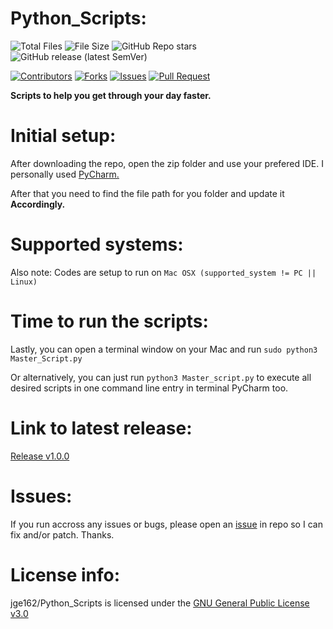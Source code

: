 # Python_Scripts:

![Total Files](https://img.shields.io/github/directory-file-count/jge162/Python_Scripts?color=4078c0&style=for-the-badge)
![File Size](https://img.shields.io/github/repo-size/jge162/Python_Scripts?color=4078c0&style=for-the-badge)
![GitHub Repo stars](https://img.shields.io/github/stars/jge162/Python_Scripts?color=red&logo=github&style=for-the-badge)
![GitHub release (latest SemVer)](https://img.shields.io/github/v/release/jge162/Python_Scripts?style=for-the-badge)

[![Contributors](https://img.shields.io/github/contributors/jge162/Python_Scripts.svg)](https://github.com/jge162/Python_Scripts/graphs/contributors) [![Forks](https://img.shields.io/github/forks/jge162/Python_Scripts.svg)](https://github.com/jge162/Python_Scripts/network/members) [![Issues](https://img.shields.io/github/issues/jge162/Python_Scripts.svg)](https://github.com/jge162/Python_Scripts/issues) [![Pull Request](https://img.shields.io/github/issues-pr-closed-raw/jge162/Python_Scripts)](https://github.com/jge162/Python_Scripts/pulls)

**Scripts to help you get through your day faster.**

# Initial setup:

After downloading the repo, open the zip folder and use your
prefered IDE. I personally used [PyCharm.](https://www.jetbrains.com/pycharm/download/#section=mac) 

After that you need to find the file path for you 
folder and update it **Accordingly.**

# Supported systems:

Also note: Codes are setup to run on `Mac OSX (supported_system != PC || Linux)`

# Time to run the scripts:

Lastly, you can open a terminal window on your Mac and run `sudo python3 Master_Script.py`

Or alternatively, you can just run `python3 Master_script.py` to execute all desired scripts in one 
command line entry in terminal PyCharm too.

# Link to latest release:

[Release v1.0.0](https://github.com/jge162/Python_Scripts/releases/tag/v1.0.0)

# Issues:

If you run accross any issues or bugs, please open an [issue](https://github.com/jge162/Python_Scripts/issues/new) in repo so I can fix and/or patch. Thanks.

# License info:

jge162/Python_Scripts is licensed under the
[GNU General Public License v3.0](https://github.com/jge162/Python_Scripts/blob/main/LICENSE)
